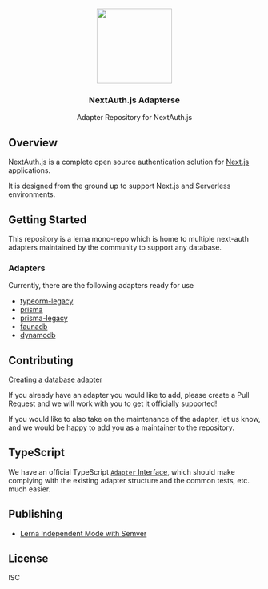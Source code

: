 <p align="center">
   <br/>
   <a href="https://next-auth.js.org" target="_blank"><img width="150px" src="https://next-auth.js.org/img/logo/logo-sm.png" /></a>
   <h3 align="center">NextAuth.js Adapterse</h3>
   <p align="center">Adapter Repository for NextAuth.js</p>
</p>

## Overview

NextAuth.js is a complete open source authentication solution for [Next.js](http://nextjs.org/) applications.

It is designed from the ground up to support Next.js and Serverless environments.

## Getting Started

This repository is a lerna mono-repo which is home to multiple next-auth adapters maintained by the community to support any database.

### Adapters

Currently, there are the following adapters ready for use

- [typeorm-legacy](./packages/typeorm-legacy/README.md)
- [prisma](./packages/prisma/README.md)
- [prisma-legacy](./packages/prisma-legacy/README.md)
- [faunadb](./packages/fauna/README.md)
- [dynamodb](./packages/dynamodb/README.md)

## Contributing

[Creating a database adapter](https://next-auth.js.org/tutorials/creating-a-database-adapter)

If you already have an adapter you would like to add, please create a Pull Request and we will work with you to get it officially supported!

If you would like to also take on the maintenance of the adapter, let us know, and we would be happy to add you as a maintainer to the repository.

## TypeScript

We have an official TypeScript [`Adapter` Interface](https://github.com/nextauthjs/next-auth/blob/main/types/adapters.d.ts), which should make complying with the existing adapter structure and the common tests, etc. much easier.

## Publishing

- [Lerna Independent Mode with Semver](https://samhogy.co.uk/2018/08/lerna-independent-mode-with-semver.html)

## License

ISC
